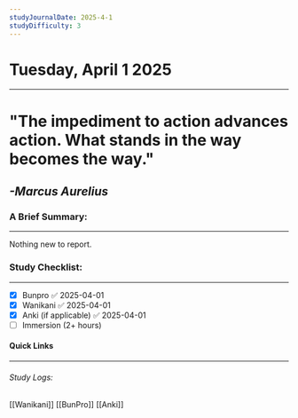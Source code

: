 ```yaml
---
studyJournalDate: 2025-4-1
studyDifficulty: 3
---
```


# Tuesday, April 1 2025
---
# "The impediment to action advances action. What stands in the way becomes the way."

## *-Marcus Aurelius*


### A Brief Summary:
---
Nothing new to report.

### Study Checklist:
---
- [x] Bunpro ✅ 2025-04-01
- [x] Wanikani ✅ 2025-04-01
- [x] Anki (if applicable) ✅ 2025-04-01
- [ ] Immersion (2+ hours)

#### Quick Links
---
###### Study Logs:
[[Wanikani]]
[[BunPro]]
[[Anki]]
